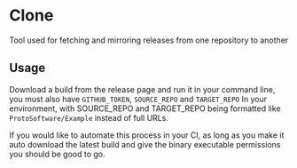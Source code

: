 # Clone
Tool used for fetching and mirroring releases from one repository to another

## Usage
Download a build from the release page and run it in your command line, you must also have `GITHUB_TOKEN`, `SOURCE_REPO` and `TARGET_REPO` In your environment, with SOURCE_REPO and TARGET_REPO being formatted like `ProtoSoftware/Example` instead of full URLs.

If you would like to automate this process in your CI, as long as you make it auto download the latest build and give the binary executable permissions you should be good to go.